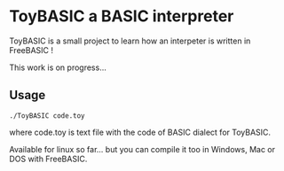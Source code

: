 # ToyBASIC a BASIC interpreter

ToyBASIC is a small project to learn how an interpeter is written in FreeBASIC !

This work is on progress...

## Usage

`./ToyBASIC code.toy`

where code.toy is text file with the code of BASIC dialect for ToyBASIC.

Available for linux so far... but you can compile it too in Windows, Mac or DOS with FreeBASIC.
